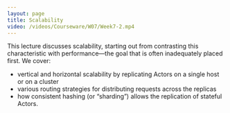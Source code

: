 ```yaml
---
layout: page
title: Scalability
video: /videos/Courseware/W07/Week7-2.mp4
---
```


This lecture discusses scalability, starting out from contrasting this characteristic with performance—the goal that is often inadequately placed first. We cover:

* vertical and horizontal scalability by replicating Actors on a single host or on a cluster
* various routing strategies for distributing requests across the replicas
* how consistent hashing (or “sharding”) allows the replication of stateful Actors.
